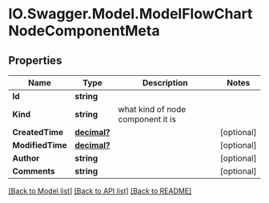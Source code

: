 # IO.Swagger.Model.ModelFlowChartNodeComponentMeta
## Properties

Name | Type | Description | Notes
------------ | ------------- | ------------- | -------------
**Id** | **string** |  | 
**Kind** | **string** | what kind of node component it is | 
**CreatedTime** | [**decimal?**](BigDecimal.md) |  | [optional] 
**ModifiedTime** | [**decimal?**](BigDecimal.md) |  | [optional] 
**Author** | **string** |  | [optional] 
**Comments** | **string** |  | [optional] 

[[Back to Model list]](../README.md#documentation-for-models) [[Back to API list]](../README.md#documentation-for-api-endpoints) [[Back to README]](../README.md)

